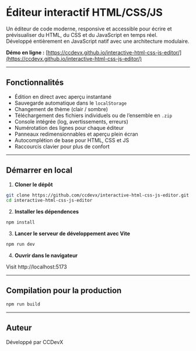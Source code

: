 # Éditeur interactif HTML/CSS/JS

Un éditeur de code moderne, responsive et accessible pour écrire et prévisualiser du HTML, du CSS et du JavaScript en temps réel.  
Développé entièrement en JavaScript natif avec une architecture modulaire.

**Démo en ligne :** [https://ccdevx.github.io/interactive-html-css-js-editor/](https://ccdevx.github.io/interactive-html-css-js-editor/)

---

## Fonctionnalités

- Édition en direct avec aperçu instantané
- Sauvegarde automatique dans le `localStorage`
- Changement de thème (clair / sombre)
- Téléchargement des fichiers individuels ou de l’ensemble en `.zip`
- Console intégrée (log, avertissements, erreurs)
- Numérotation des lignes pour chaque éditeur
- Panneaux redimensionnables et aperçu plein écran
- Autocomplétion de base pour HTML, CSS et JS
- Raccourcis clavier pour plus de confort

---

## Démarrer en local

1. **Cloner le dépôt**

```bash
git clone https://github.com/ccdevx/interactive-html-css-js-editor.git
cd interactive-html-css-js-editor
```
2. **Installer les dépendences**

```bash
npm install
```
3. **Lancer le serveur de développement avec Vite**

```bash
npm run dev
```

4. **Ouvrir dans le navigateur**

Visit http://localhost:5173

---

## Compilation pour la production

```bash
npm run build
```

---

## Auteur
Développé par CCDevX

 
